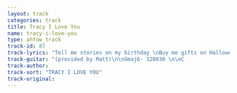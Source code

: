 ```yaml
---
layout: track
categories: track
title: Tracy I Love You
name: tracy-i-love-you
type: ahfow_track
track-id: 87
track-lyrics: "Tell me stories on my birthday \nBuy me gifts on Halloween \nShe's pretending not know me \nBut I know where she's been \n\nChange your name and change \nYour number \nI'm gonna find you anyhow \nI have been through all your things \nAsking when and how and why \n\nI spend too much time in airplanes \nEating peanuts \nAnd getting high \nDon't know why I can't stop smiling \nWhen I only need to cry"
track-guitar: "(provided by Matt)\n\nGmaj6- 320030 \n\nC                    Gm\nTell me stories on my birthday\nF               C   \nBuy me gifts on Halloween\nC                       Gm \nShe's pretending not to know me\n      F                C\nBut I know where she's been\n\n(Chorus)\nF                               C \nChange your name and change you number\nC         F Fm     Gmaj6   \nI'm gonna find you anyhow\n       F                     Em\nI have been through all your things\n       Em(add D) Em(add C) Em \nAsking when  and how  and  why\n\n(interlude)\n  C\nE---------------------------------------6h8-8p6------------\nB-----------1-3b-1----8-8-8-8-6-8---8-8---------8----------\nG--0h3-0-3-------------------------------------------------\nD----------------------------------------------------------\nA----------------------------------------------------------\nE----------------------------------------------------------\n\nC                        Gm\nI spend too much time in airplanes\n       F                   C\nEating peanuts and getting high\nC                           Gm  \nDon't know why I can't stop smiling\nF                   C  \nWhen I only need to cry\n\n(Repeat Chorus)\n\n\n  Em               C               Em                Gm\nE-10h12-10-------------10h12-10----------10h12-10----------\nB----------13-10----------------13-12--------------13-11---\nG------------------12--------------------------------------\nD----------------------------------------------------------\nA----------------------------------------------------------\nE----------------------------------------------------------\n\n                F              C            F \nE-------------------------------------------12-------12----\nB-11h13-11-13-13b-11-10h11-10---------13-13----13-13----13-\nG-----------------------------12---------------------------\nD----------------------------------------------------------\nA----------------------------------------------------------\nE----------------------------------------------------------\n\n      Fm                        Gmaj6             G\nE-----10-------10----10-10-10------------------------------\nB--10----13-13----13----------13-12---------12-13----------\nG----------------------------------------12-------12-------\nD----------------------------------------------------------\nA----------------------------------------------------------\nE----------------------------------------------------------\n\n               F\nE-----12---------------------------------------------------\nB--13----13-10-13------------------------------------------\nG----------------------------------------------------------\nD----------------------------------------------------------\nA----------------------------------------------------------\nE----------------------------------------------------------\n\noutro (Repeat Chorus) \n\nC Gm\n\n       C        Gm            C        Gm     (repeat)\nE---------------------------------------------------------\nB--3-/-5-----5--3--------3-/-5-----5--3-----------------\nG--3-/-5-----5--3--------3-/-5-----5--3-----------------\nD---------------------------------------------------------\nA---------------------------------------------------------\nE---------------------------------------------------------"
track-author: 
track-sort: "TRACY I LOVE YOU"
track-original: 
---
```

